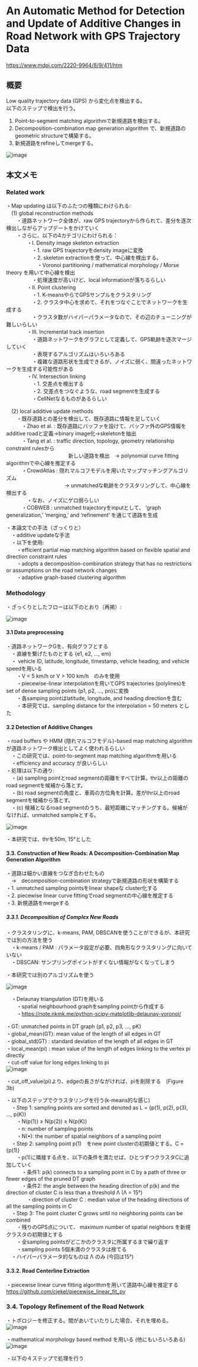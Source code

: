 # An Automatic Method for Detection and Update of Additive Changes in Road Network with GPS Trajectory Data
https://www.mdpi.com/2220-9964/8/9/411/htm

## 概要
Low quality trajectory data (GPS) から変化点を検出する。  
以下のステップで検出を行う。  
1. Point-to-segment matching algorithmで新規道路を検出する。  
2. Decomposition-combination map generation algorithm で、新規道路のgeometric structureで構築する。  
3. 新規道路をrefineしてmergeする。 

![image](https://user-images.githubusercontent.com/30098187/69318641-f391fe80-0c80-11ea-9b93-80a766494272.png)  
  
## 本文メモ
### Related work  
・Map updating は以下のふたつの種類にわけられる:  
　(1) global reconstruction methods  
 　　・道路ネットワーク全体が、raw GPS trajectoryから作られて、差分を逐次検出しながらアップデートをかけていく  
 　　・さらに、以下の4カテゴリにわけられる：  
　　　　・I. Density image skeleton extraction  
　　　　　・1. raw GPS trajectoryをdensity imageに変換  
　　　　　・2. skeleton extractionを使って、中心線を検出する。  
　　　　　　・Voronoi partitioning / mathematical morphology / Morse theory を用いて中心線を検出  
　　　　　・処理速度が高いけど、local informationが落ちるらしい  
　　　　・II. Point clustering  
　　　　　・1. K-meansやらでGPSサンプルをクラスタリング  
　　　　　・2. クラスタ中心を求めて、それをつなぐことでネットワークを生成する  
　　　　　・クラスタ数がハイパーパラメータなので、その辺のチューニングが難しいらしい  
　　　　・III. Incremental track insertion  
　　　　　・道路ネットワークをグラフとして定義して、GPS軌跡を逐次マージしていく  
　　　　　・表現するアルゴリズムはいろいろある  
　　　　　・複雑な道路形状を生成できるが、ノイズに弱く、間違ったネットワークを生成する可能性がある  
　　　　・IV. Intersection linking  
　　　　　・1. 交差点を検出する  
　　　　　・2. 交差点をつなぐような、road segmentを生成する  
　　　　　・CellNetなるものがあるらしい  
  
　(2) local additive update methods  
　　・既存道路との差分を検出して、既存道路に情報を足していく  
　　　・Zhao et al. : 既存道路にバッファを設けて、バッファ外のGPS情報をadditive roadと定義→binary image化→skeletonを抽出  
　　　・Tang et al. : traffic direction, topology, geometry relationship constraint rulesから  
　　　　　　　　　　　　新しい道路を検出　→ polynomial curve fitting algorithmで中心線を推定する  
　　　・CrowdAtlas : 隠れマルコフモデルを用いたマップマッチングアルゴリズム  
　　　　　　　　　　　 → unmatchedな軌跡をクラスタリングして、中心線を検出する  
　　　　・なお、ノイズにゲロ弱らしい  
　　　・COBWEB : unmatched trajectoryをinputとして、 ‘graph generalization,’ ‘merging,’ and ‘refinement’ を通じて道路を生成  
  
・本論文での手法（ざっくりと）  
　・additive updateな手法  
　・以下を使用:  
　　・efficient partial map matching algorithm based on flexible spatial and direction constraint rules  
　　・adopts a decomposition-combination strategy that has no restrictions or assumptions on the road network changes  
　　・adaptive graph-based clustering algorithm  
  
### Methodology  
・ざっくりとしたフローは以下のとおり（再掲）:  
  
![image](https://user-images.githubusercontent.com/30098187/69318641-f391fe80-0c80-11ea-9b93-80a766494272.png)   
  
#### 3.1 Data preprocessing
・道路ネットワークGを、有向グラフとする  
　・直線を繋げたものとする {e1, e2, ..., em}  
　・ vehicle ID, latitude, longitude, timestamp, vehicle heading, and vehicle speedを用いる  
　　・V < 5 km/h or V > 100 km/h　のみを使用  
　　・piecewise-linear interpolationを用いてGPS trajectories (polylines)をset of dense sampling points {p1, p2, …, pn}に変換  
  　　・各samping pointはlatitude, longitude, and heading directionを含む  
　　・本研究では、sampling distance for the interpolation = 50 meters とした  
  
#### 3.2 Detection of Additive Changes  
・road buffers や HMM (隠れマルコフモデル)-based map matching algorithm が道路ネットワーク検出としてよく使われるらしい  
　・この研究では、point-to-segment map matching algorithmを用いる  
　・efficiency and accuracy が良いらしい  
・処理は以下の通り:  
　・(a) sampling pointとroad segmentの距離をすべて計算。thr以上の距離のroad segmentを候補から落とす。  
　・(b) road segmentの角度と、車両の方位角を計算。差がthr以上のroad segmentを候補から落とす。  
　・(c) 候補となるroad segmentのうち、最短距離にマッチングする。候補がなければ、unmatched sampleとする。  
  
![image](https://user-images.githubusercontent.com/30098187/69323850-ca766b80-0c8a-11ea-8e56-03cd46258239.png)  
  
・本研究では、thrを50m, 15°とした  
  
 #### 3.3. Construction of New Roads: A Decomposition-Combination Map Generation Algorithm  
・道路は細かい直線をつなぎ合わせたもの  
　→　decomposition-combination strategyで新規道路の形状を構築する  
・1. unmatched sampling pointsをlinear shapeな cluster化する  
・2. piecewise linear curve fittingでroad segmentの中心線を推定する  
・3. 新規道路をmergeする  
  
 ##### 3.3.1. Decomposition of Complex New Roads
 ・クラスタリングに、k-means, PAM, DBSCANを使うことができるが、本研究では別の方法を使う  
 　・k-means / PAM : パラメータ設定が必要、四角形なクラスタリングに向いていない  
 　・DBSCAN: サンプリングポイントがすくない情報がなくなってしまう  
    
 ・本研究では別のアルゴリズムを使う  
   
 ![image](https://user-images.githubusercontent.com/30098187/69397068-fc89db00-0d27-11ea-971c-92ec71634497.png)  
   
　・Delaunay triangulation (DT)を用いる  
　　・spatial neighbourhood graphをsampling pointから作成する  
　　・https://note.nkmk.me/python-scipy-matplotlib-delaunay-voronoi/  
  
・GT: unmatched points in DT graph {p1, p2, p3, …, pK}  
・global_mean(GT): mean value of the length of all edges in GT  
・global_std(GT) : standard deviation of the length of all edges in GT  
・local_mean(pi) :  mean value of the length of edges linking to the vertex pi directly  
・cut-off value for long edges linking to pi  
![image](https://user-images.githubusercontent.com/30098187/69513908-f5173b80-0f8c-11ea-969d-3c36df72a83f.png)  
  
・cut_off_value(pi)より、edgeの長さがながければ、piを削除する　(Figure 3b)  
  
・以下のステップでクラスタリングを行う(k-means的な感じ)  
　・Step 1: sampling points are sorted and denoted as L = {p(1), p(2), p(3), …, p(K)}  
　　・N(p(1)) ≥ N(p(2)) ≥ N(p(K))  
　　・n: number of sampling points  
　　・N(•): the number of spatial neighbors of a sampling point  
　・Step 2: sampling point p(1)　をnew point clusterの初期値とする。C = {p(1)}  
　　・p(1)に隣接する点を、以下の条件を満たせば、ひとつずつクラスタCに追加していく  
　　　・条件1: p(k) connects to a sampling point in C by a path of three or fewer edges of the pruned DT graph  
　　　・条件2: the angle between the heading direction of p(k) and the direction of cluster C is less than a threshold Λ (Λ = 15°)  
　　　　・direction of cluster C : median value of the heading directions of all the sampling points in C  
　・Step 3: The point cluster C grows until no neighboring points can be combined  
　　・残りのGPS点について、 maximum number of spatial neighbors を新規クラスタの初期値とする  
　　・全sampling pointsがどこかのクラスタに所属するまで繰り返す  
　　・sampling points 5個未満のクラスタは捨てる  
　・ハイパーパラメータ的なものは Λ のみ (今回は15°)  
  
#### 3.3.2. Road Centerline Extraction  
・piecewise linear curve fitting algorithmを用いて道路中心線を推定する  
https://github.com/cjekel/piecewise_linear_fit_py  
  
### 3.4. Topology Refinement of the Road Network
・トポロジーを修正する。間があいていたりした場合、それを埋める。  
![image](https://user-images.githubusercontent.com/30098187/69517112-18df7f00-0f97-11ea-91ad-644cf26874f4.png)  
  
・mathematical morphology based method を用いる (他にもいろいろある)  
![image](https://user-images.githubusercontent.com/30098187/69517143-37457a80-0f97-11ea-8840-c90f6b974e04.png)  
  
・以下の４ステップで処理を行う  
